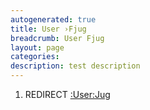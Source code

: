 ```yaml
---
autogenerated: true
title: User ›Fjug
breadcrumb: User Fjug
layout: page
categories: 
description: test description
---
```


1.  REDIRECT [:User:Jug](_User_Jug )
